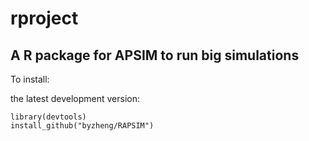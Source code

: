 rproject
========

A R package for APSIM to run big simulations
-----
To install:

the latest development version: 

```{r}
library(devtools)
install_github("byzheng/RAPSIM")
```
